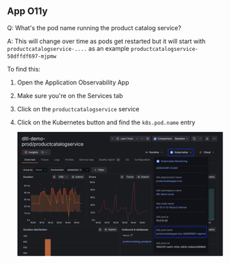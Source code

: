 ## App O11y
Q: What's the pod name running the product catalog service?

A: This will change over time as pods get restarted but it will start with  `productcatalogservice-....` as an example `productcatalogservice-58dffdf697-mjpmw`

To find this:
1. Open the Application Observability App
1. Make sure you're on the Services tab 
1. Click on the `productcatalogservice` service
1. Click on the Kubernetes button and find the `k8s.pod.name` entry

    ![ErroredEndpoint](/images/breakout_1/2.6-app-o11y.png)
